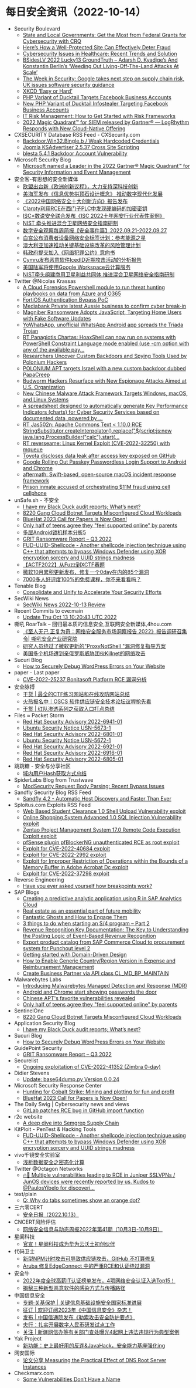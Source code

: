 # 每日安全资讯（2022-10-14）

- Security Boulevard
  - [State and Local Governments: Get the Most from Federal Grants for Cybersecurity with CRQ](https://securityboulevard.com/2022/10/state-and-local-governments-get-the-most-from-federal-grants-for-cybersecurity-with-crq/)
  - [Here’s How a Well-Protected Site Can Effectively Deter Fraud](https://securityboulevard.com/2022/10/heres-how-a-well-protected-site-can-effectively-deter-fraud/)
  - [Cybersecurity Issues in Healthcare: Recent Trends and Solution](https://securityboulevard.com/2022/10/cybersecurity-issues-in-healthcare-recent-trends-and-solution/)
  - [BSidesLV 2022 Lucky13 GroundTruth – Adarsh D. Kyadige’s And Konstantin Berlin’s ‘Weeding Out Living-Off-The-Land Attacks At Scale’](https://securityboulevard.com/2022/10/bsideslv-2022-lucky13-groundtruth-adarsh-d-kyadiges-and-konstantin-berlins-weeding-out-living-off-the-land-attacks-at-scale/)
  - [The Week in Security: Google takes next step on supply chain risk, UK issues software security guidance](https://securityboulevard.com/2022/10/the-week-in-security-google-takes-next-step-on-supply-chain-risk-uk-issues-software-security-guidance/)
  - [XKCD ‘Easy or Hard’](https://securityboulevard.com/2022/10/xkcd-easy-or-hard/)
  - [PHP Variant of Ducktail Targets Facebook Business Accounts](https://securityboulevard.com/2022/10/php-variant-of-ducktail-targets-facebook-business-accounts/)
  - [New PHP Variant of Ducktail Infostealer Targeting Facebook Business Accounts](https://securityboulevard.com/2022/10/new-php-variant-of-ducktail-infostealer-targeting-facebook-business-accounts/)
  - [IT Risk Management: How to Get Started with Risk Frameworks](https://securityboulevard.com/2022/10/it-risk-management-how-to-get-started-with-risk-frameworks/)
  - [2022 Magic Quadrant™ for SIEM released by Gartner® — LogRhythm Responds with New Cloud-Native Offering](https://securityboulevard.com/2022/10/2022-magic-quadrant-for-siem-released-by-gartner-logrhythm-responds-with-new-cloud-native-offering/)
- CXSECURITY Database RSS Feed - CXSecurity.com
  - [Backdoor.Win32.Bingle.b / Weak Hardcoded Credentials](https://cxsecurity.com/issue/WLB-2022100036)
  - [Joomla KSAdvertiser 2.5.37 Cross Site Scripting](https://cxsecurity.com/issue/WLB-2022100035)
  - [blesta 5.4.1 Backdoor Account Vulnerability](https://cxsecurity.com/issue/WLB-2022100034)
- Microsoft Security Blog
  - [Microsoft named a Leader in the 2022 Gartner® Magic Quadrant™ for Security Information and Event Management](https://www.microsoft.com/security/blog/2022/10/13/microsoft-named-a-leader-in-the-2022-gartner-magic-quadrant-for-security-information-and-event-management/)
- 安全客-有思想的安全新媒体
  - [欧盟出台新《欧洲创新议程》，大力支持深科技创新](https://www.anquanke.com/post/id/281640)
  - [美海军发布《信息优势拱顶石设计概念》 推动数字现代化发展](https://www.anquanke.com/post/id/281636)
  - [《2022中国网络安全十大创新方向》报告发布](https://www.anquanke.com/post/id/281627)
  - [Claroty利用RCE在西门子PLC中发现硬编码的加密密钥](https://www.anquanke.com/post/id/281714)
  - [ISC×数说安全联合发布《ISC 2022十年网安行业代表性案例》](https://www.anquanke.com/post/id/281707)
  - [NIST 牵头推进混合卫星网络安全指南研制](https://www.anquanke.com/post/id/281701)
  - [数字安全观察每周简报【安全事件篇】2022.09.21-2022.09.27](https://www.anquanke.com/post/id/281492)
  - [白宫公布消费者设备网络安全标签计划：参考能源之星](https://www.anquanke.com/post/id/281697)
  - [澳大利亚加速推动关键基础设施改革的风险管理计划](https://www.anquanke.com/post/id/281693)
  - [韩政府提交加入《网络犯罪公约》意向书](https://www.anquanke.com/post/id/281675)
  - [Cymru发布恶意软件IcedID近期攻击活动的分析报告](https://www.anquanke.com/post/id/281690)
  - [美国陆军将使用Google Workspace云计算服务](https://www.anquanke.com/post/id/281679)
  - [NIST牵头组建商用卫星利益共同体 推进混合卫星网络安全指南研制](https://www.anquanke.com/post/id/281623)
- Twitter @Nicolas Krassas
  - [A Cloud Forensics Powershell module to run threat hunting playbooks on data from Azure and O365](https://twitter.com/Dinosn/status/1580645499773722625)
  - [FortiOS Authentication Bypass PoC](https://twitter.com/Dinosn/status/1580642911267749888)
  - [Mediabank Private latest Aussie business to confirm cyber break-in](https://twitter.com/Dinosn/status/1580567235130978304)
  - [Magniber Ransomware Adopts JavaScript, Targeting Home Users with Fake Software Updates](https://twitter.com/Dinosn/status/1580557633001443332)
  - [YoWhatsApp, unofficial WhatsApp Android app spreads the Triada Trojan](https://twitter.com/Dinosn/status/1580557484963823616)
  - [RT Panagiotis Chartas: HoaxShell can now run on systems with PowerShell Constraint Language mode enabled (use -cm option with any of the available pay...](https://twitter.com/t3l3machus/status/1580555806415917056)
  - [Researchers Uncover Custom Backdoors and Spying Tools Used by Polonium Hackers](https://twitter.com/Dinosn/status/1580554516016943104)
  - [POLONIUM APT targets Israel with a new custom backdoor dubbed PapaCreep](https://twitter.com/Dinosn/status/1580554264677535745)
  - [Budworm Hackers Resurface with New Espionage Attacks Aimed at U.S. Organization](https://twitter.com/Dinosn/status/1580554161283686400)
  - [New Chinese Malware Attack Framework Targets Windows, macOS, and Linux Systems](https://twitter.com/Dinosn/status/1580553944572387328)
  - [A spreadsheet designed to automatically generate Key Performance Indicators (charts) for Cyber Security Services based on documented data, powered by ...](https://twitter.com/Dinosn/status/1580463635385589760)
  - [RT Jas502n: Apache Commons Text < 1.10.0 RCE StringSubstitutor.createInterpolator().replace("${script:js:new java.lang.ProcessBuilder(\"calc\").start(...](https://twitter.com/jas502n/status/1580461835068719104)
  - [RT reverseame: Linux Kernel Exploit (CVE-2022-32250) with mqueue](https://twitter.com/reverseame/status/1580449772259151873)
  - [Toyota discloses data leak after access key exposed on GitHub](https://twitter.com/Dinosn/status/1580420777450516480)
  - [Google Rolling Out Passkey Passwordless Login Support to Android and Chrome](https://twitter.com/Dinosn/status/1580420332879421443)
  - [aftermath: Swift-based, open-source macOS incident response framework](https://twitter.com/Dinosn/status/1580420221860728832)
  - [Prison inmate accused of orchestrating $11M fraud using cell cellphone](https://twitter.com/Dinosn/status/1580420158136274944)
- unSafe.sh - 不安全
  - [I have my Black Duck audit reports; What’s next?](https://buaq.net/go-130735.html)
  - [8220 Gang Cloud Botnet Targets Misconfigured Cloud Workloads](https://buaq.net/go-130734.html)
  - [BlueHat 2023 Call for Papers is Now Open!](https://buaq.net/go-130733.html)
  - [Only half of teens agree they "feel supported online" by parents](https://buaq.net/go-130773.html)
  - [多层Android锁机样本分析5](https://buaq.net/go-130747.html)
  - [GRIT Ransomware Report – Q3 2022](https://buaq.net/go-130720.html)
  - [FUD-UUID-Shellcode - Another shellcode injection technique using C++ that attempts to bypass Windows Defender using XOR encryption sorcery and UUID strings madness](https://buaq.net/go-130706.html)
  - [【ACTF2022】从Fuzz到XCTF赛题](https://buaq.net/go-130768.html)
  - [微软10月累积更新发布，修复一个0day在内的85个漏洞](https://buaq.net/go-130767.html)
  - [7000多人好评度100%的免费课程，你不来看看吗？](https://buaq.net/go-130766.html)
- Tenable Blog
  - [Consolidate and Unify to Accelerate Your Security Efforts](https://www.tenable.com/blog/consolidate-and-unify-to-accelerate-your-security-efforts)
- SecWiki News
  - [SecWiki News 2022-10-13 Review](http://www.sec-wiki.com/?2022-10-13)
- Recent Commits to cve:main
  - [Update Thu Oct 13 10:20:43 UTC 2022](https://github.com/trickest/cve/commit/de7b66133ed00a8ff3b9e87f0b88bc2bb15c22bb)
- 嘶吼 RoarTalk – 回归最本质的信息安全,互联网安全新媒体,4hou.com
  - [《至人无己 正复为奇：网络安全服务市场洞察报告 2022》报告调研召集令| 嘶吼安全产业研究院](https://www.4hou.com/posts/pVlr)
  - [研究人员绕过了微软更新的&quot;ProxyNotShell &quot;漏洞修复指导方案](https://www.4hou.com/posts/q8nR)
  - [美国多个机场遭到亲俄罗斯威胁团伙Killnet的网络攻击](https://www.4hou.com/posts/03PG)
- Sucuri Blog
  - [How to Securely Debug WordPress Errors on Your Website](https://blog.sucuri.net/2022/10/how-to-securely-debug-wordpress-errors-on-your-website.html)
- paper - Last paper
  - [CVE-2022-25237 Bonitasoft Platform RCE 漏洞分析](https://paper.seebug.org/1985/)
- 安全脉搏
  - [干货 | 最全的CTF练习网站和在线攻防网站总结](https://www.secpulse.com/archives/189011.html)
  - [火热报名中｜OSCS 软件供应链安全技术论坛议程抢先看](https://www.secpulse.com/archives/188999.html)
  - [干货 | 红队渗透系列之获取入口打点总结](https://www.secpulse.com/archives/188994.html)
- Files ≈ Packet Storm
  - [Red Hat Security Advisory 2022-6941-01](https://packetstormsecurity.com/files/168705/RHSA-2022-6941-01.txt)
  - [Ubuntu Security Notice USN-5673-1](https://packetstormsecurity.com/files/168704/USN-5673-1.txt)
  - [Red Hat Security Advisory 2022-6801-01](https://packetstormsecurity.com/files/168703/RHSA-2022-6801-01.txt)
  - [Ubuntu Security Notice USN-5672-1](https://packetstormsecurity.com/files/168702/USN-5672-1.txt)
  - [Red Hat Security Advisory 2022-6921-01](https://packetstormsecurity.com/files/168701/RHSA-2022-6921-01.txt)
  - [Red Hat Security Advisory 2022-6916-01](https://packetstormsecurity.com/files/168700/RHSA-2022-6916-01.txt)
  - [Red Hat Security Advisory 2022-6805-01](https://packetstormsecurity.com/files/168699/RHSA-2022-6805-01.txt)
- 跳跳糖 - 安全与分享社区
  - [域内用户Hash获取方式总结](https://tttang.com/archive/1758/)
- SpiderLabs Blog from Trustwave
  - [ModSecurity Request Body Parsing: Recent Bypass Issues](https://www.trustwave.com/en-us/resources/blogs/spiderlabs-blog/modsecurity-request-body-parsing-recent-bypass-issues/)
- Sandfly Security Blog RSS Feed
  - [Sandfly 4.2 - Automatic Host Discovery and Faster Than Ever](https://www.sandflysecurity.com/blog/sandfly-4-2-automatic-host-discovery-and-faster-than-ever)
- Sploitus.com Exploits RSS Feed
  - [Web Based Student Clearance 1.0 Shell Upload Vulnerability exploit](https://sploitus.com/exploit?id=1337DAY-ID-38033&utm_source=rss&utm_medium=rss)
  - [Online Shopping System Advanced 1.0 SQL Injection Vulnerability exploit](https://sploitus.com/exploit?id=1337DAY-ID-38032&utm_source=rss&utm_medium=rss)
  - [Zentao Project Management System 17.0 Remote Code Execution Exploit exploit](https://sploitus.com/exploit?id=1337DAY-ID-38034&utm_source=rss&utm_medium=rss)
  - [pfSense plugin pfBlockerNG unauthenticated RCE as root exploit](https://sploitus.com/exploit?id=MSF:EXPLOIT-UNIX-HTTP-PFSENSE_PFBLOCKERNG_WEBSHELL-&utm_source=rss&utm_medium=rss)
  - [Exploit for CVE-2022-40684 exploit](https://sploitus.com/exploit?id=567E25A0-124E-58B5-BAF5-B7651C9D74AA&utm_source=rss&utm_medium=rss)
  - [Exploit for CVE-2022-2992 exploit](https://sploitus.com/exploit?id=90EDD019-8412-5551-81E4-C0EEE579487C&utm_source=rss&utm_medium=rss)
  - [Exploit for Improper Restriction of Operations within the Bounds of a Memory Buffer in Adobe Acrobat Dc exploit](https://sploitus.com/exploit?id=6A5A58AE-38FC-5D0C-8009-59012478F29E&utm_source=rss&utm_medium=rss)
  - [Exploit for CVE-2022-37298 exploit](https://sploitus.com/exploit?id=2ACDC990-52B7-5958-857B-A840D33A2BE2&utm_source=rss&utm_medium=rss)
- Reverse Engineering
  - [Have you ever asked yourself how breakpoints work?](https://www.reddit.com/r/ReverseEngineering/comments/y36479/have_you_ever_asked_yourself_how_breakpoints_work/)
- SAP Blogs
  - [Creating a predictive analytic application using R in SAP Analytics Cloud](https://blogs.sap.com/2022/10/13/creating-a-predictive-analytic-application-using-r-in-sap-analytics-cloud/)
  - [Real estate as an essential part of future mobility](https://blogs.sap.com/2022/10/13/real-estate-as-an-essential-part-of-future-mobility/)
  - [Fantastic Ghosts and How to Engage Them](https://blogs.sap.com/2022/10/13/fantastic-ghosts-and-how-to-engage-them/)
  - [3 things to do when starting an S/4 program – Part 2](https://blogs.sap.com/2022/10/13/3-things-to-do-when-starting-an-s-4-program-part-2/)
  - [Revenue Recognition Key Documentation: The Key to Understanding the Posting Logic of Event-Based Revenue Recognition](https://blogs.sap.com/2022/10/13/revenue-recognition-key-documentation-the-key-to-understanding-the-posting-logic-of-event-based-revenue-recognition/)
  - [Export product catalog from SAP Commerce Cloud to procurement system for Punchout level 2](https://blogs.sap.com/2022/10/13/export-product-catalog-from-sap-commerce-cloud-to-procurement-system-for-punchout-level-2/)
  - [Getting started with Domain-Driven Design](https://blogs.sap.com/2022/10/13/getting-started-with-domain-driven-design/)
  - [How to Enable Generic Country/Region Version in Expense and Reimbursement Management](https://blogs.sap.com/2022/10/13/how-to-enable-generic-country-region-version-in-expense-and-reimbursement-management/)
  - [Create Business Partner via API class CL_MD_BP_MAINTAIN](https://blogs.sap.com/2022/10/13/create-business-partner-via-api-class-cl_md_bp_maintain/)
- Malwarebytes Labs
  - [Introducing Malwarebytes Managed Detection and Response (MDR)](https://www.malwarebytes.com/blog/business/2022/10/introducing-malwarebytes-managed-detection-and-response-mdr)
  - [Android and Chrome start showing passwords the door](https://www.malwarebytes.com/blog/news/2022/10/google-is-bringing-passkey-support-to-both-android-and-chrome)
  - [Chinese APT's favorite vulnerabilities revealed](https://www.malwarebytes.com/blog/news/2022/10/psa-chinese-apts-target-flaws-that-take-full-control-of-systems)
  - [Only half of teens agree they "feel supported online" by parents](https://www.malwarebytes.com/blog/news/2022/10/only-half-of-teens-agree-they-feel-supported-online-by-parents)
- SentinelOne
  - [8220 Gang Cloud Botnet Targets Misconfigured Cloud Workloads](https://www.sentinelone.com/blog/8220-gang-cloud-botnet-targets-misconfigured-cloud-workloads/)
- Application Security Blog
  - [I have my Black Duck audit reports; What’s next?](https://www.synopsys.com/blogs/software-security/next-steps-black-duck-audit-report/)
- Sucuri Blog
  - [How to Securely Debug WordPress Errors on Your Website](https://blog.sucuri.net/2022/10/how-to-securely-debug-wordpress-errors-on-your-website.html)
- GuidePoint Security
  - [GRIT Ransomware Report – Q3 2022](https://www.guidepointsecurity.com/blog/grit-ransomware-report-q3-2022/)
- Securelist
  - [Ongoing exploitation of CVE-2022-41352 (Zimbra 0-day)](https://securelist.com/ongoing-exploitation-of-cve-2022-41352-zimbra-0-day/107703/)
- Didier Stevens
  - [Update: base64dump.py Version 0.0.24](https://blog.didierstevens.com/2022/10/13/update-base64dump-py-version-0-0-24/)
- Microsoft Security Response Center
  - [Hunting for Cobalt Strike: Mining and plotting for fun and profit](https://msrc-blog.microsoft.com/2022/10/13/hunting-for-cobalt-strike-mining-and-plotting-for-fun-and-profit/)
  - [BlueHat 2023 Call for Papers is Now Open!](https://msrc-blog.microsoft.com/2022/10/13/bluehat-2023-call-for-papers-is-now-open/)
- The Daily Swig | Cybersecurity news and views
  - [GitLab patches RCE bug in GitHub import function](https://portswigger.net/daily-swig/gitlab-patches-rce-bug-in-github-import-function)
- r2c website
  - [A deep dive into Semgrep Supply Chain](https://r2c.dev/blog/2022/a-deep-dive-into-semgrep-supply-chain/)
- KitPloit - PenTest & Hacking Tools
  - [FUD-UUID-Shellcode - Another shellcode injection technique using C++ that attempts to bypass Windows Defender using XOR encryption sorcery and UUID strings madness](http://www.kitploit.com/2022/10/fud-uuid-shellcode-another-shellcode.html)
- vivo千镜安全实验室
  - [浅析数据安全之密态化计算](https://mp.weixin.qq.com/s?__biz=MzI0Njg4NzE3MQ==&mid=2247489494&idx=1&sn=d65d37d438816250915617388f8aa891&chksm=e9b931badeceb8acd05b11109ae54821de78d5372c9c84ec871f6cc7a00b805ae250874ba043&scene=58&subscene=0#rd)
- Twitter @Octagon Networks
  - [🔥💾 Multiple vulnerabilities leading to RCE in Juniper SSLVPNs / JunOS devices were recently reported by us. Kudos to @PaulosYibelo for discoveri...](https://twitter.com/OctagonNetworks/status/1580568062079574016)
- text/plain
  - [Q: Why do tabs sometimes show an orange dot?](https://textslashplain.com/2022/10/13/q-why-do-tabs-sometimes-show-an-orange-dot/)
- 三六零CERT
  - [安全日报（2022.10.13）](https://mp.weixin.qq.com/s?__biz=MzU5MjEzOTM3NA==&mid=2247491487&idx=1&sn=c61a8851a8dba60f298b6171b50f7e28&chksm=fe251a9ec95293884864402043436a6dbfe1e9a16d47e9ce4fa445d60cdf6f21b7f69054c757&scene=58&subscene=0#rd)
- CNCERT风险评估
  - [网络安全信息与动态周报2022年第41期（10月3日-10月9日）](https://mp.weixin.qq.com/s?__biz=MzIwNDk0MDgxMw==&mid=2247497559&idx=1&sn=02f2bae8c9e20dff5d1632e18df556af&chksm=973ac435a04d4d23882611bae0456e3f9155e622ff8c4bb49aa54464ab46b1a7b9aba5e54e04&scene=58&subscene=0#rd)
- 星阑科技
  - [官宣！星阑科技成为华为云沃土初创伙伴](https://mp.weixin.qq.com/s?__biz=Mzg5NjEyMjA5OQ==&mid=2247495977&idx=1&sn=22502e03feb39d961894bd10ea71fabb&chksm=c0075cb5f770d5a38ab03b64944cdf75d4d2347ac9b5b0ed032d3ac02c83d94429fd00d091ac&scene=58&subscene=0#rd)
- 代码卫士
  - [新型NPM计时攻击可导致供应链攻击，GitHub 不打算修复](https://mp.weixin.qq.com/s?__biz=MzI2NTg4OTc5Nw==&mid=2247514198&idx=1&sn=896500007d3b6e8878a313e75f4f0440&chksm=ea94893cdde3002ab918f2937fefc42dece54a931457ca7274fbea4258224d4cc93342f08b7d&scene=58&subscene=0#rd)
  - [Aruba 修复EdgeConnect 中的严重RCE和认证绕过漏洞](https://mp.weixin.qq.com/s?__biz=MzI2NTg4OTc5Nw==&mid=2247514198&idx=2&sn=7355930428f40ec6edfaaa22d7aee746&chksm=ea94893cdde3002ae09057a6941995beea58bffa9829737ad255d7b107096c28655b9bb0dfb1&scene=58&subscene=0#rd)
- 安全牛
  - [2022年度全球高薪IT认证榜单发布，4项网络安全认证入选Top15！](https://mp.weixin.qq.com/s?__biz=MjM5Njc3NjM4MA==&mid=2651119135&idx=1&sn=4a98d5975b9ae8b46a8d1b989833940a&chksm=bd146ecc8a63e7da7f4cf04a7d9818315389aaa2c0e8183784ff87e6301c2fa090aa0cdea60f&scene=58&subscene=0#rd)
  - [揭秘三种新型恶意软件的感染方式与传播路径](https://mp.weixin.qq.com/s?__biz=MjM5Njc3NjM4MA==&mid=2651119135&idx=2&sn=2905e636ee727ac3168a1f2c40456707&chksm=bd146ecc8a63e7da07f55371af31b651aae05f6145ded4ae8434b7b82475a70bad5b2807202c&scene=58&subscene=0#rd)
- 中国信息安全
  - [专题·关基保护 | 关键信息基础设施安全国家标准进展](https://mp.weixin.qq.com/s?__biz=MzA5MzE5MDAzOA==&mid=2664166817&idx=1&sn=fd8e05811d4bd685205d4f093e70cac9&chksm=8b5ef758bc297e4e6637d4b424b0a86ed767612c7c5e4f37e660828474b192ec02359d888fce&scene=58&subscene=0#rd)
  - [征订 | 欢迎订阅2023年《中国信息安全》杂志！](https://mp.weixin.qq.com/s?__biz=MzA5MzE5MDAzOA==&mid=2664166817&idx=2&sn=450f035a4dd4e3e1de0c8cc4d5d7e264&chksm=8b5ef758bc297e4ec470bb5129586ae16c7dcb26b75c20d0e014a0e09a9eaca5e480176007e8&scene=58&subscene=0#rd)
  - [发布 | 中国信通院发布《勒索攻击安全防护要点》](https://mp.weixin.qq.com/s?__biz=MzA5MzE5MDAzOA==&mid=2664166817&idx=3&sn=b6ea3e35f0c960aab503907d006b79c9&chksm=8b5ef758bc297e4e7cb07d1edbc70b38fa6ca36abc44be2929de8d6fbae95faeb0c7037356e8&scene=58&subscene=0#rd)
  - [央行：扎实开展数字人民币研发试点工作](https://mp.weixin.qq.com/s?__biz=MzA5MzE5MDAzOA==&mid=2664166817&idx=4&sn=ffcd92b58db6b406fefd56f196dd32ee&chksm=8b5ef758bc297e4e14a1e3acfb246b49f2459f89b9d667e54462e0d3aad4d342cb525df8122c&scene=58&subscene=0#rd)
  - [关注 | 新疆网信办等有关部门查处曝光4起网上违法违规行为典型案例](https://mp.weixin.qq.com/s?__biz=MzA5MzE5MDAzOA==&mid=2664166817&idx=5&sn=c06ac5dd9b2eafb4c30b96a43154783a&chksm=8b5ef758bc297e4e654c7324d894a1d58d1c43381637f9de9259a793dadfb89073c728ee6c1b&scene=58&subscene=0#rd)
- Yak Project
  - [新功能：史上最好用的反连&JavaHack，安全能力基座强化ing](https://mp.weixin.qq.com/s?__biz=Mzk0MTM4NzIxMQ==&mid=2247491180&idx=1&sn=5884aac8716de361a383c6e884bdca39&chksm=c2d262c8f5a5ebdecea937ebc8be5c322c21a1ffcda9b81d66e65d64dc84b64180ec937f122b&scene=58&subscene=0#rd)
- 网安国际
  - [论文分享 Measuring the Practical Effect of DNS Root Server Instances](https://mp.weixin.qq.com/s?__biz=MzA4ODYzMjU0NQ==&mid=2652311631&idx=1&sn=fbdc3c3c699ef39b7f5d4331994ad1ce&chksm=8bc48dc1bcb304d77bdf93274e00330c1a59916a455ef00d95873eae6e6d45bb18eacaa9d633&scene=58&subscene=0#rd)
- Checkmarx.com
  - [Some Vulnerabilities Don’t Have a Name](https://checkmarx.com/blog/some-vulnerabilities-dont-have-a-name/)
